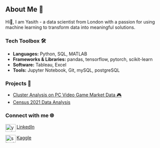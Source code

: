 

<!--
**empra19/empra19** is a ✨ _special_ ✨ repository because its `README.md` (this file) appears on your GitHub profile.

Here are some ideas to get you started:

- 🔭 I’m currently working on ...
- 🌱 I’m currently learning ...
- 👯 I’m looking to collaborate on ...
- 🤔 I’m looking for help with ...
- 💬 Ask me about ...
- 📫 How to reach me: ...
- 😄 Pronouns: ...
- ⚡ Fun fact: ...
-->
## About Me 🚀
Hi👋, I am Yasith - a data scientist from London with a passion for using machine learning to transform data into meaningful solutions.


<h3 align="left">Tech Toolbox 🛠️</h3>

- **Languages:** Python, SQL, MATLAB
- **Frameworks & Libraries:** pandas, tensorflow, pytorch, scikit-learn
- **Software:** Tableau, Excel
- **Tools:** Jupyter Notebook, Git,  mySQL, postgreSQL

<h3 align="left">Projects 📂</h3>

- [Cluster Analysis on PC Video Game Market Data 🎮](https://github.com/empra19/pc-video-game-market-project)
- [Census 2021 Data Analysis](https://www.linkedin.com/posts/yasith-senanayake-396356217_ever-seen-a-statistic-that-made-you-stop-activity-7353419311262171138-c0Fb?utm_source=share&utm_medium=member_desktop&rcm=ACoAADaw06IBUQB7v_FufBC7RGmVVAySpFr29do)


<h3 align="left">Connect with me 🌐</h3>

<a href="https://linkedin.com/in/yasith-senanayake-396356217" target="blank"><img align="left" src="https://raw.githubusercontent.com/rahuldkjain/github-profile-readme-generator/master/src/images/icons/Social/linked-in-alt.svg" alt="yasith-senanayake-396356217" height="24" width="32" />LinkedIn</a><br><br>
<a href="https://kaggle.com/shadowempra" target="blank"><img align="left" src="https://raw.githubusercontent.com/rahuldkjain/github-profile-readme-generator/master/src/images/icons/Social/kaggle.svg" alt="shadowempra" height="24" width="32" />Kaggle</a>
</p>
